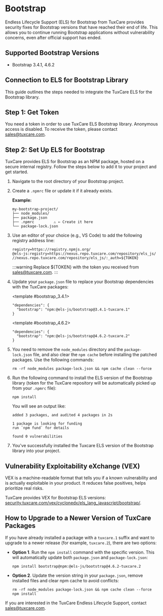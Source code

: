 # Bootstrap

Endless Lifecycle Support (ELS) for Bootstrap from TuxCare provides security fixes for Bootstrap versions that have reached their end of life. This allows you to continue running Bootstrap applications without vulnerability concerns, even after official support has ended.

## Supported Bootstrap Versions

* Bootstrap 3.4.1, 4.6.2

## Connection to ELS for Bootstrap Library

This guide outlines the steps needed to integrate the TuxCare ELS for the Bootstrap library.

## Step 1: Get Token

You need a token in order to use TuxCare ELS Bootstrap library. Anonymous access is disabled. To receive the token, please contact [sales@tuxcare.com](mailto:sales@tuxcare.com).

## Step 2: Set Up ELS for Bootstrap

TuxCare provides ELS for Bootstrap as an NPM package, hosted on a secure internal registry. Follow the steps below to add it to your project and get started.

1. Navigate to the root directory of your Bootstrap project.
2. Create a `.npmrc` file or update it if it already exists.

   **Example:**

   ```text
   my-bootstrap-project/
   ├── node_modules/
   ├── package.json
   ├── .npmrc         ⚠️ ← Create it here
   └── package-lock.json
   ```

3. Use an editor of your choice (e.g., VS Code) to add the following registry address line:

   <CodeWithCopy>

   ```text
   registry=https://registry.npmjs.org/
   @els-js:registry=https://nexus.repo.tuxcare.com/repository/els_js/
   //nexus.repo.tuxcare.com/repository/els_js/:_auth=${TOKEN}
   ```

   </CodeWithCopy>

   :::warning
   Replace ${TOKEN} with the token you received from [sales@tuxcare.com](mailto:sales@tuxcare.com).
   :::

4. Update your `package.json` file to replace your Bootstrap dependencies with the TuxCare packages:

   <TableTabs label="Choose Bootstrap version: " >

     <template #bootstrap_3.4.1>

     <CodeWithCopy>

     ```text
     "dependencies": {
       "bootstrap": "npm:@els-js/bootstrap@3.4.1-tuxcare.1"
     }
     ```

     </CodeWithCopy>

     </template>

     <template #bootstrap_4.6.2>

     <CodeWithCopy>

     ```text
     "dependencies": {
       "bootstrap": "npm:@els-js/bootstrap@4.6.2-tuxcare.2"
     }
     ```

     </CodeWithCopy>

     </template>

   </TableTabs>

5. You need to remove the `node_modules` directory and the `package-lock.json` file, and also clear the `npm cache` before installing the patched packages. Use the following commands:
   
   <CodeWithCopy>

   ```text
   rm -rf node_modules package-lock.json && npm cache clean --force
   ```

   </CodeWithCopy>

6. Run the following command to install the ELS version of the Bootstrap library (token for the TuxCare repository will be automatically picked up from your `.npmrc` file):

   <CodeWithCopy>

   ```text
   npm install
   ```

   </CodeWithCopy>

   You will see an output like:

   ```text
   added 3 packages, and audited 4 packages in 2s

   1 package is looking for funding
   run `npm fund` for details

   found 0 vulnerabilities
   ```

7. You've successfully installed the Tuxcare ELS version of the Bootstrap library into your project.

## Vulnerability Exploitability eXchange (VEX) 

VEX is a machine-readable format that tells you if a known vulnerability and is actually exploitable in your product. It reduces false positives, helps prioritize real risks.

TuxCare provides VEX for Bootstrap ELS versions: [security.tuxcare.com/vex/cyclonedx/els_lang_javascript/bootstrap/](https://security.tuxcare.com/vex/cyclonedx/els_lang_javascript/bootstrap/).

## How to Upgrade to a Newer Version of TuxCare Packages

If you have already installed a package with a `tuxcare.1` suffix and want to upgrade to a newer release (for example, `tuxcare.2`), there are two options:

* **Option 1**. Run the `npm install` command with the specific version. This will automatically update both `package.json` and `package-lock.json`:

  <CodeWithCopy>

  ```text
  npm install bootstrap@npm:@els-js/bootstrap@4.6.2-tuxcare.2
  ```

  </CodeWithCopy>

* **Option 2**. Update the version string in your `package.json`, remove installed files and clear npm cache to avoid conflicts:

  <CodeWithCopy>

  ```text
  rm -rf node_modules package-lock.json && npm cache clean --force
  npm install
  ```

  </CodeWithCopy>

If you are interested in the TuxCare Endless Lifecycle Support, contact [sales@tuxcare.com](mailto:sales@tuxcare.com).
